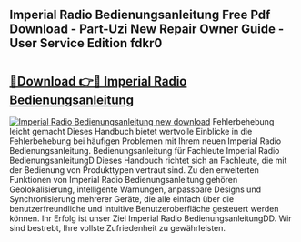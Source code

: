## Imperial Radio Bedienungsanleitung Free Pdf Download - Part-Uzi New Repair Owner Guide - User Service Edition fdkr0

# <h2><a href="http://df4t48l.blite.top/?on=Imperial+Radio+Bedienungsanleitung">🔗Download 👉🔴 Imperial Radio Bedienungsanleitung</a></h2>

[![Imperial Radio Bedienungsanleitung new download](https://i.imgur.com/lujVjoI.png)](http://df4t48l.blite.top/?on=Imperial+Radio+Bedienungsanleitung)
Fehlerbehebung leicht gemacht Dieses Handbuch bietet wertvolle Einblicke in die Fehlerbehebung bei häufigen Problemen mit Ihrem neuen Imperial Radio Bedienungsanleitung. Bedienungsanleitung für Fachleute Imperial Radio BedienungsanleitungD Dieses Handbuch richtet sich an Fachleute, die mit der Bedienung von Produkttypen vertraut sind. Zu den erweiterten Funktionen von Imperial Radio Bedienungsanleitung gehören Geolokalisierung, intelligente Warnungen, anpassbare Designs und Synchronisierung mehrerer Geräte, die alle einfach über die benutzerfreundliche und intuitive Benutzeroberfläche gesteuert werden können. Ihr Erfolg ist unser Ziel Imperial Radio BedienungsanleitungDD. Wir sind bestrebt, Ihre vollste Zufriedenheit zu gewährleisten.
